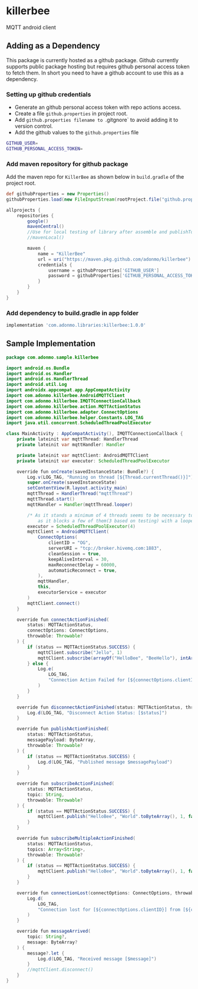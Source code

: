 # killerbee
MQTT android client

## Adding as a Dependency
This package is currently hosted as a github package. Github currently supports public package hosting but requires github personal access token to fetch them.
In short you need to have a github account to use this as a dependency.

### Setting up github credentials
* Generate an github personal access token with repo actions access. 
* Create a file `github.properties` in project root. 
* Add `github.properties filename to `.gitgnore` to avoid adding it to version control.
* Add the github values to the `github.properties` file
```bash
GITHUB_USER=
GITHUB_PERSONAL_ACCESS_TOKEN=
```

### Add maven repository for github package

Add the maven repo for `KillerBee` as shown below in `build.gradle` of the project root.
```groovy
def githubProperties = new Properties()
githubProperties.load(new FileInputStream(rootProject.file("github.properties")))

allprojects {
    repositories {
        google()
        mavenCentral()
        //Use for local testing of library after assemble and publishToMavenLocal
        //mavenLocal()

        maven {
            name = "KillerBee"
            url = uri("https://maven.pkg.github.com/adonmo/killerbee")
            credentials {
                username = githubProperties['GITHUB_USER']
                password = githubProperties['GITHUB_PERSONAL_ACCESS_TOKEN']
            }
        }
    }
}
```
### Add dependency to build.gradle in app folder
```groovy
implementation 'com.adonmo.libraries:killerbee:1.0.0'
```

## Sample Implementation
```java
package com.adonmo.sample.killerbee

import android.os.Bundle
import android.os.Handler
import android.os.HandlerThread
import android.util.Log
import androidx.appcompat.app.AppCompatActivity
import com.adonmo.killerbee.AndroidMQTTClient
import com.adonmo.killerbee.IMQTTConnectionCallback
import com.adonmo.killerbee.action.MQTTActionStatus
import com.adonmo.killerbee.adapter.ConnectOptions
import com.adonmo.killerbee.helper.Constants.LOG_TAG
import java.util.concurrent.ScheduledThreadPoolExecutor

class MainActivity : AppCompatActivity(), IMQTTConnectionCallback {
    private lateinit var mqttThread: HandlerThread
    private lateinit var mqttHandler: Handler

    private lateinit var mqttClient: AndroidMQTTClient
    private lateinit var executor: ScheduledThreadPoolExecutor

    override fun onCreate(savedInstanceState: Bundle?) {
        Log.v(LOG_TAG, "Running on thread [${Thread.currentThread()}]")
        super.onCreate(savedInstanceState)
        setContentView(R.layout.activity_main)
        mqttThread = HandlerThread("mqttThread")
        mqttThread.start()
        mqttHandler = Handler(mqttThread.looper)

        /* As it stands a minimum of 4 threads seems to be necessary to let the MQTT client run
            as it blocks a few of them(3 based on testing) with a looper  most likely */
        executor = ScheduledThreadPoolExecutor(4)
        mqttClient = AndroidMQTTClient(
            ConnectOptions(
                clientID = "OG",
                serverURI = "tcp://broker.hivemq.com:1883",
                cleanSession = true,
                keepAliveInterval = 30,
                maxReconnectDelay = 60000,
                automaticReconnect = true,
            ),
            mqttHandler,
            this,
            executorService = executor
        )
        mqttClient.connect()
    }

    override fun connectActionFinished(
        status: MQTTActionStatus,
        connectOptions: ConnectOptions,
        throwable: Throwable?
    ) {
        if (status == MQTTActionStatus.SUCCESS) {
            mqttClient.subscribe("Jello", 1)
            mqttClient.subscribe(arrayOf("HelloBee", "BeeHello"), intArrayOf(1, 0))
        } else {
            Log.e(
                LOG_TAG,
                "Connection Action Failed for [${connectOptions.clientID}] to [${connectOptions.serverURI}]"
            )
        }
    }

    override fun disconnectActionFinished(status: MQTTActionStatus, throwable: Throwable?) {
        Log.d(LOG_TAG, "Disconnect Action Status: [$status]")
    }

    override fun publishActionFinished(
        status: MQTTActionStatus,
        messagePayload: ByteArray,
        throwable: Throwable?
    ) {
        if (status == MQTTActionStatus.SUCCESS) {
            Log.d(LOG_TAG, "Published message $messagePayload")
        }
    }

    override fun subscribeActionFinished(
        status: MQTTActionStatus,
        topic: String,
        throwable: Throwable?
    ) {
        if (status == MQTTActionStatus.SUCCESS) {
            mqttClient.publish("HelloBee", "World".toByteArray(), 1, false)
        }
    }

    override fun subscribeMultipleActionFinished(
        status: MQTTActionStatus,
        topics: Array<String>,
        throwable: Throwable?
    ) {
        if (status == MQTTActionStatus.SUCCESS) {
            mqttClient.publish("HelloBee", "World".toByteArray(), 1, false)
        }
    }

    override fun connectionLost(connectOptions: ConnectOptions, throwable: Throwable?) {
        Log.d(
            LOG_TAG,
            "Connection lost for [${connectOptions.clientID}] from [${connectOptions.serverURI}]"
        )
    }

    override fun messageArrived(
        topic: String?,
        message: ByteArray?
    ) {
        message?.let {
            Log.d(LOG_TAG, "Received message [$message]")
        }
        //mqttClient.disconnect()
    }
}
```

